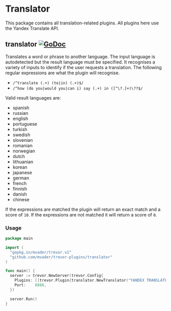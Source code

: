 # Translator

This package contains all translation-related plugins. All plugins here use the Yandex Translate API.

## translator [![GoDoc](https://godoc.org/github.com/mvader/trevor-plugins/translator?status.svg)](https://godoc.org/github.com/mvader/trevor-plugins/translator)

Translates a word or phrase to another language. The input language is autodetected but the result language must be specified.
It recognises a variety of inputs to identify if the user requests a translation. The following regular expressions are what the plugin will recognise.
* `/^translate (.+) (to|in) (.+)$/`
* `/^how (do you|would you|can i) say (.+) in ([^\?.]+)\??$/`

Valid result languages are:
* spanish
* russian
* english
* portuguese
* turkish
* swedish
* slovenian
* romanian
* norwegian
* dutch
* lithuanian
* korean
* japanese
* german
* french
* finnish
* danish
* chinese

If the expressions are matched the plugin will return an exact match and a score of `10`.
If the expressions are not matched it will return a score of `0`.

### Usage 

```go
package main

import (
  "gopkg.in/mvader/trevor.v1"
  "github.com/mvader/trevor-plugins/translator"
)

func main() {
  server := trevor.NewServer(trevor.Config{
    Plugins: []trevor.Plugin{translator.NewTranslator("YANDEX TRANSLATE API KEY")},
    Port:    8888,
  })

  server.Run()
}
